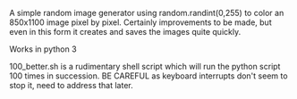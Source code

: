 A simple random image generator using random.randint(0,255) to color an 850x1100 image pixel by pixel.
Certainly improvements to be made, but even in this form it creates and saves the images quite quickly. 

Works in python 3

100_better.sh is a rudimentary shell script which will run the python script 100 times in succession. 
BE CAREFUL as keyboard interrupts don't seem to stop it, need to address that later.

